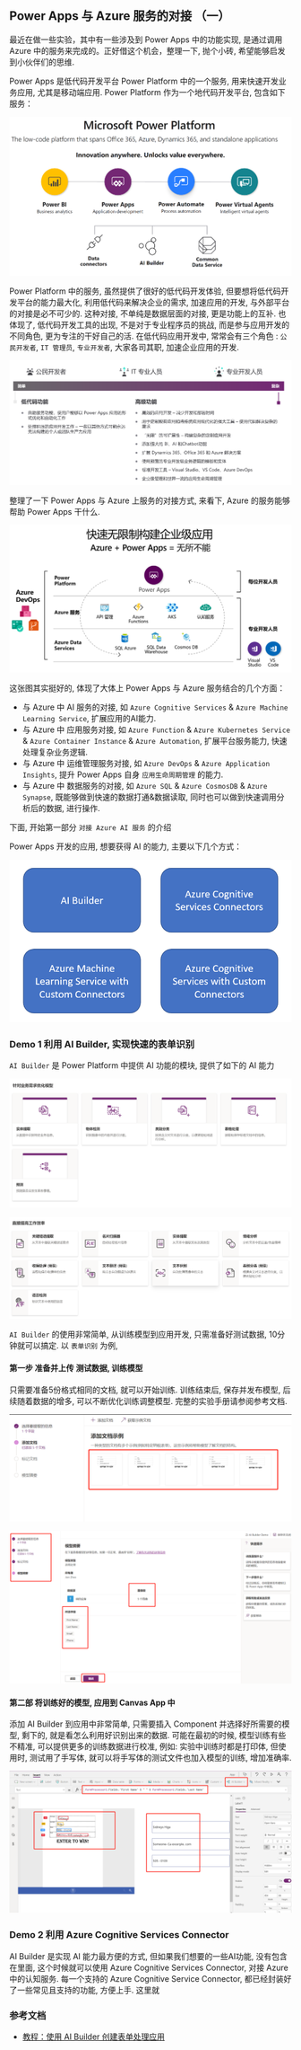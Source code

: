 
## Power Apps 与 Azure 服务的对接 （一）

最近在做一些实验，其中有一些涉及到 Power Apps 中的功能实现, 是通过调用 Azure 中的服务来完成的。正好借这个机会，整理一下, 抛个小砖, 希望能够启发到小伙伴们的思维.

Power Apps 是低代码开发平台 Power Platform 中的一个服务, 用来快速开发业务应用, 尤其是移动端应用. Power Platform 作为一个地代码开发平台, 包含如下服务：

![image](./images/200927/092701.png)

Power Platform 中的服务, 虽然提供了很好的低代码开发体验, 但要想将低代码开发平台的能力最大化, 利用低代码来解决企业的需求, 加速应用的开发, 与外部平台的对接是必不可少的. 这种对接, 不单纯是数据层面的对接, 更是功能上的互补. 也体现了, 低代码开发工具的出现, 不是对于专业程序员的挑战, 而是参与应用开发的不同角色, 更为专注的干好自己的活. 在低代码应用开发中, 常常会有三个角色 : `公民开发者`, `IT 管理员`, `专业开发者`, 大家各司其职, 加速企业应用的开发.

![image](./images/200927/092702.png)

整理了一下 Power Apps 与 Azure 上服务的对接方式, 来看下, Azure 的服务能够帮助 Power Apps 干什么.

![image](./images/200927/092703.png)

这张图其实挺好的, 体现了大体上 Power Apps 与 Azure 服务结合的几个方面：

- 与 Azure 中 AI 服务的对接, 如 `Azure Cognitive Services` & `Azure Machine Learning Service`, 扩展应用的AI能力.
- 与 Azure 中 应用服务对接, 如 `Azure Function` & `Azure Kubernetes Service` & `Azure Container Instance` & `Azure Automation`, 扩展平台服务能力, 快速处理复杂业务逻辑.
- 与 Azure 中 运维管理服务对接, 如 `Azure DevOps` & `Azure Application Insights`, 提升 Power Apps 自身 `应用生命周期管理` 的能力.
- 与 Azure 中 数据服务的对接, 如 `Azure SQL` & `Azure CosmosDB` & `Azure Synapse`, 既能够做到快速的数据打通&数据读取, 同时也可以做到快速调用分析后的数据, 进行操作.

下面, 开始第一部分 `对接 Azure AI 服务` 的介绍

Power Apps 开发的应用, 想要获得 AI 的能力, 主要以下几个方式：

![image](./images/200927/092704.png)

### Demo 1 利用 AI Builder, 实现快速的表单识别

`AI Builder` 是 Power Platform 中提供 AI 功能的模块, 提供了如下的 AI 能力

![image](./images/200927/092705.png)

![image](./images/200927/092706.png)

`AI Builder` 的使用非常简单, 从训练模型到应用开发, 只需准备好测试数据, 10分钟就可以搞定. 以 `表单识别` 为例, 

#### 第一步 准备并上传 测试数据, 训练模型

只需要准备5份格式相同的文档, 就可以开始训练. 训练结束后, 保存并发布模型, 后续随着数据的增多, 可以不断优化训练调整模型. 完整的实验手册请参阅参考文档.

![image](./images/200927/092707.png)

![image](./images/200927/092708.png)

#### 第二部 将训练好的模型, 应用到 Canvas App 中

添加 AI Builder 到应用中非常简单, 只需要插入 Component 并选择好所需要的模型, 剩下的, 就是看怎么利用好识别出来的数据. 可能在最初的时候, 模型训练有些不精准, 可以提供更多的训练数据进行校准, 例如: 实验中训练时都是打印体, 但使用时, 测试用了手写体, 就可以将手写体的测试文件也加入模型的训练, 增加准确率.

![image](./images/200927/092709.png)

### Demo 2 利用 Azure Cognitive Services Connector

AI Builder 是实现 AI 能力最方便的方式, 但如果我们想要的一些AI功能, 没有包含在里面, 这个时候就可以使用 Azure Cognitive Services Connector, 对接 Azure 中的认知服务. 每一个支持的 Azure Cognitive Service Connector, 都已经封装好了一些常见且支持的功能, 方便上手. 这里就


### 参考文档

- [教程：使用 AI Builder 创建表单处理应用](https://docs.microsoft.com/zh-cn/azure/cognitive-services/form-recognizer/tutorial-ai-builder#:~:text=AI%20Builder%20is%20a%20Power,table%20data%20from%20form%20documents.)



